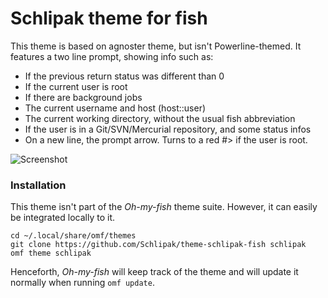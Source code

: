 # Schlipak theme for fish

This theme is based on agnoster theme, but isn't Powerline-themed.
It features a two line prompt, showing info such as:

- If the previous return status was different than 0
- If the current user is root
- If there are background jobs
- The current username and host (host::user)
- The current working directory, without the usual fish abbreviation
- If the user is in a Git/SVN/Mercurial repository, and some status infos
- On a new line, the prompt arrow. Turns to a red #> if the user is root.

![Screenshot](http://i.imgur.com/IbKzoAy.png)

### Installation

This theme isn't part of the *Oh-my-fish* theme suite. However, it can easily be integrated locally to it.

```
cd ~/.local/share/omf/themes
git clone https://github.com/Schlipak/theme-schlipak-fish schlipak
omf theme schlipak
```

Henceforth, *Oh-my-fish* will keep track of the theme and will update it normally when running `omf update`.
